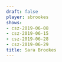 ```yaml
---
draft: false
player: sbrookes
shows:
- csz-2019-06-08
- csz-2019-06-15
- csz-2019-06-28
- csz-2019-06-29
title: Sara Brookes
---
```

